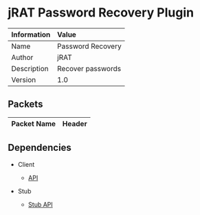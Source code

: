 # jRAT Password Recovery Plugin

| Information	| Value
| ---           |:---
| Name			| Password Recovery
| Author     	| jRAT
| Description   | Recover passwords
| Version		| 1.0

## Packets

| Packet Name	| Header
| ---           |:---

## Dependencies

- Client
	- [API](https://github.com/java-rat/jrat-api)

- Stub
	- [Stub API](https://github.com/java-rat/jrat-stub-api)

